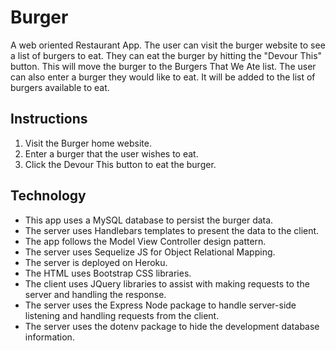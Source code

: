 # Burger
A web oriented Restaurant App. The user can visit the burger website to see a list of burgers to eat. They can eat the burger by hitting the "Devour This" button. This will move the burger to the Burgers That We Ate list. The user can also enter a burger they would like to eat. It will be added to the list of burgers available to eat.

## Instructions
1. Visit the Burger home website. 
2. Enter a burger that the user wishes to eat.
3. Click the Devour This button to eat the burger.

## Technology
* This app uses a MySQL database to persist the burger data.
* The server uses Handlebars templates to present the data to the client.
* The app follows the Model View Controller design pattern.
* The server uses  Sequelize JS for Object Relational Mapping.
* The server is deployed on Heroku.
* The HTML uses Bootstrap CSS libraries.
* The client uses JQuery libraries to assist with making requests to the server and handling the response.
* The server uses the Express Node package to handle server-side listening and handling requests from the client.
* The server uses the dotenv package to hide the development database information.




